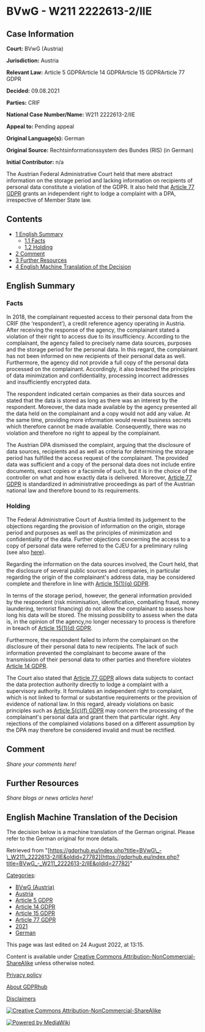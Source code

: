 # BVwG - W211 2222613-2/llE

## Case Information

**Court:** BVwG (Austria)

**Jurisdiction:** Austria

**Relevant Law:** Article 5 GDPRArticle 14 GDPRArticle 15 GDPRArticle 77 GDPR

**Decided:** 09.08.2021

**Parties:** CRIF

**National Case Number/Name:** W211 2222613-2/llE

**Appeal to:** Pending appeal

**Original Language(s):** German

**Original Source:** Rechtsinformationssystem des Bundes (RIS) (in German)

**Initial Contributor:** n/a

The Austrian Federal Administrative Court held that mere abstract information on the storage period and lacking information on recipients of personal data constitute a violation of the GDPR. It also held that [Article 77 GDPR](/index.php?title=Article_77_GDPR "Article 77 GDPR") grants an independent right to lodge a complaint with a DPA, irrespective of Member State law.

## Contents

*   [1 English Summary](#English_Summary)
    *   [1.1 Facts](#Facts)
    *   [1.2 Holding](#Holding)
*   [2 Comment](#Comment)
*   [3 Further Resources](#Further_Resources)
*   [4 English Machine Translation of the Decision](#English_Machine_Translation_of_the_Decision)

## English Summary

### Facts

In 2018, the complainant requested access to their personal data from the CRIF (the ‘respondent’), a credit reference agency operating in Austria. After receiving the response of the agency, the complainant stated a violation of their right to access due to its insufficiency. According to the complainant, the agency failed to precisely name data sources, purposes and the storage period for the personal data. In this regard, the complainant has not been informed on new recipients of their personal data as well. Furthermore, the agency did not provide a full copy of the personal data processed on the complainant. Accordingly, it also breached the principles of data minimization and confidentiality, processing incorrect addresses and insufficiently encrypted data.

The respondent indicated certain companies as their data sources and stated that the data is stored as long as there was an interest by the respondent. Moreover, the data made available by the agency presented all the data held on the complainant and a copy would not add any value. At the same time, providing more information would reveal business secrets which therefore cannot be made available. Consequently, there was no violation and therefore no right to appeal by the complainant.

The Austrian DPA dismissed the complaint, arguing that the disclosure of data sources, recipients and as well as criteria for determining the storage period has fulfilled the access request of the complainant. The provided data was sufficient and a copy of the personal data does not include entire documents, exact copies or a facsimile of such, but it is in the choice of the controller on what and how exactly data is delivered. Moreover, [Article 77 GDPR](/index.php?title=Article_77_GDPR "Article 77 GDPR") is standardized in administrative proceedings as part of the Austrian national law and therefore bound to its requirements.

### Holding

The Federal Administrative Court of Austria limited its judgement to the objections regarding the provision of information on the origin, storage period and purposes as well as the principles of minimization and confidentiality of the data. Further objections concerning the access to a copy of personal data were referred to the CJEU for a preliminary ruling (see also [here](/index.php?title=BVwG_-_W211_2222613-2/12E_\(request_for_preliminary_ruling_under_Article_267_TFEU\) "BVwG - W211 2222613-2/12E (request for preliminary ruling under Article 267 TFEU)")).

Regarding the information on the data sources involved, the Court held, that the disclosure of several public sources and companies, in particular regarding the origin of the complainant's address data, may be considered complete and therefore in line with [Article 15(1)(g) GDPR](/index.php?title=Article_15_GDPR#1g "Article 15 GDPR").

In terms of the storage period, however, the general information provided by the respondent (risk minimisation, identification, combating fraud, money laundering, terrorist financing) do not allow the complainant to assess how long his data will be stored. The missing possibility to assess when the data is, in the opinion of the agency,no longer necessary to process is therefore in breach of [Article 15(1)(d) GDPR](/index.php?title=Article_15_GDPR#1d "Article 15 GDPR").

Furthermore, the respondent failed to inform the complainant on the disclosure of their personal data to new recipients. The lack of such information prevented the complainant to become aware of the transmission of their personal data to other parties and therefore violates [Article 14 GDPR](/index.php?title=Article_14_GDPR "Article 14 GDPR").

The Court also stated that [Article 77 GDPR](/index.php?title=Article_77_GDPR "Article 77 GDPR") allows data subjects to contact the data protection authority directly to lodge a complaint with a supervisory authority. It formulates an independent right to complaint, which is not linked to formal or substantive requirements or the provision of evidence of national law. In this regard, already violations on basic principles such as [Article 5(c)(f) GDPR](/index.php?title=Article_5_GDPR "Article 5 GDPR") may concern the processing of the complainant's personal data and grant them that particular right. Any rejections of the complained violations based on a different assumption by the DPA may therefore be considered invalid and must be rectified.

## Comment

_Share your comments here!_

## Further Resources

_Share blogs or news articles here!_

## English Machine Translation of the Decision

The decision below is a machine translation of the German original. Please refer to the German original for more details.

Retrieved from "[https://gdprhub.eu/index.php?title=BVwG\_-\_W211\_2222613-2/llE&oldid=27782](https://gdprhub.eu/index.php?title=BVwG_-_W211_2222613-2/llE&oldid=27782)"

[Categories](/index.php?title=Special:Categories "Special:Categories"):

*   [BVwG (Austria)](/index.php?title=Category:BVwG_\(Austria\) "Category:BVwG (Austria)")
*   [Austria](/index.php?title=Category:Austria "Category:Austria")
*   [Article 5 GDPR](/index.php?title=Category:Article_5_GDPR "Category:Article 5 GDPR")
*   [Article 14 GDPR](/index.php?title=Category:Article_14_GDPR "Category:Article 14 GDPR")
*   [Article 15 GDPR](/index.php?title=Category:Article_15_GDPR "Category:Article 15 GDPR")
*   [Article 77 GDPR](/index.php?title=Category:Article_77_GDPR "Category:Article 77 GDPR")
*   [2021](/index.php?title=Category:2021 "Category:2021")
*   [German](/index.php?title=Category:German "Category:German")

This page was last edited on 24 August 2022, at 13:15.

Content is available under [Creative Commons Attribution-NonCommercial-ShareAlike](https://creativecommons.org/licenses/by-nc-sa/4.0/) unless otherwise noted.

[Privacy policy](/index.php?title=GDPRhub:Privacy_policy)

[About GDPRhub](/index.php?title=GDPRhub:About)

[Disclaimers](/index.php?title=GDPRhub:General_disclaimer)

[![Creative Commons Attribution-NonCommercial-ShareAlike](/resources/assets/licenses/cc-by-nc-sa.png)](https://creativecommons.org/licenses/by-nc-sa/4.0/)

[![Powered by MediaWiki](/resources/assets/poweredby_mediawiki_88x31.png)](https://www.mediawiki.org/)